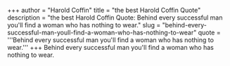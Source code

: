 +++
author = "Harold Coffin"
title = "the best Harold Coffin Quote"
description = "the best Harold Coffin Quote: Behind every successful man you'll find a woman who has nothing to wear."
slug = "behind-every-successful-man-youll-find-a-woman-who-has-nothing-to-wear"
quote = '''Behind every successful man you'll find a woman who has nothing to wear.'''
+++
Behind every successful man you'll find a woman who has nothing to wear.
